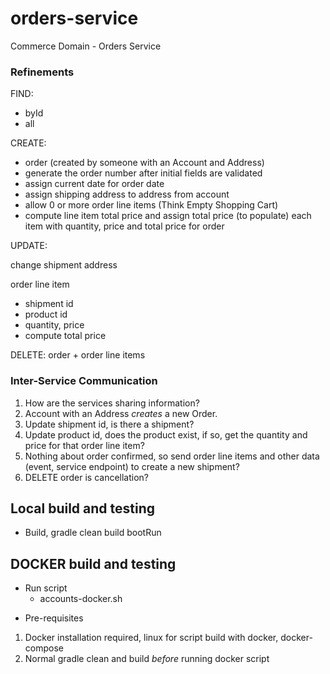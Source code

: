 # orders-service
Commerce Domain - Orders Service



### Refinements

FIND:
- byId
- all

CREATE:
- order (created by someone with an Account and Address)
- generate the order number after initial fields are validated
- assign current date for order date
- assign shipping address to address from account
- allow 0 or more order line items (Think Empty Shopping Cart)
- compute line item total price and assign total price (to populate) each item with quantity, price and total price for order

UPDATE:

change shipment address

order line item
- shipment id
- product id
- quantity, price
- compute total price

DELETE: order + order line items


### Inter-Service Communication

1. How are the services sharing information?
2. Account with an Address *creates* a new Order.
3. Update shipment id, is there a shipment?
4. Update product id, does the product exist, if so, get the quantity and price for that order line item?
5. Nothing about order confirmed, so send order line items and other data (event, service endpoint) to create a new shipment?
6. DELETE order is cancellation?

## Local build and testing

* Build, gradle clean build bootRun

## DOCKER build and testing

* Run script
    - accounts-docker.sh

- Pre-requisites

1. Docker installation required, linux for script build with docker, docker-compose
2. Normal gradle clean and build *before* running docker script